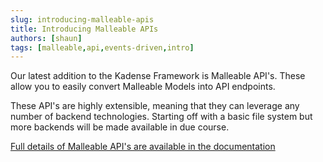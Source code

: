 ```yaml
---
slug: introducing-malleable-apis
title: Introducing Malleable APIs
authors: [shaun]
tags: [malleable,api,events-driven,intro]
---
```


Our latest addition to the Kadense Framework is Malleable API's. These allow you to easily convert Malleable Models into API endpoints.

<!-- truncate -->

These API's are highly extensible, meaning that they can leverage any number of backend technologies. Starting off with a basic file system but more backends will be made available in due course.

[Full details of Malleable API's are available in the documentation](https://headinthecloudsolutions.github.io/kadense/docs/The-Framework/Malleable-Apis/Basic-APIs)

